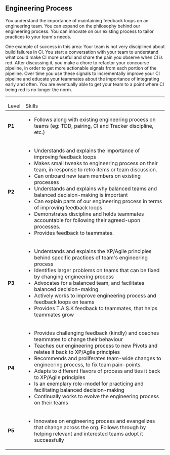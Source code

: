 <!--- This file was GENERATED.  Do not edit it directly.  Instead, edit the corresponding YAML file --->
## Engineering Process

You understand the importance of maintaining feedback loops on an engineering team. You can expand on the philosophy behind our engineering process. You can innovate on our existing process to tailor practices to your team's needs.

One example of success in this area: Your team is not very disciplined about build failures in CI. You start a conversation with your team to understand what could make CI more useful and share the pain you observe when CI is red. After discussing it, you make a chore to refactor your concourse pipeline, in order to get more actionable signals from each portion of the pipeline. Over time you use these signals to incrementally improve your CI pipeline and educate your teammates about the importance of integrating early and often. You are eventually able to get your team to a point where CI being red is no longer the norm.

---

<table>
<tbody>

<thead>
<td>Level</td><td>Skills</td>
</thead>

<tr>
<td><strong>P1</strong></td>
<td valign="top"><ul>
  <li>Follows along with existing engineering process on teams (eg: TDD, pairing, CI and Tracker discipline, etc.)</li>
</ul></td>
</tr>

<tr>
<td><strong>P2</strong></td>
<td valign="top"><ul>
  <li>Understands and explains the importance of improving feedback loops</li>

  <li>Makes small tweaks to engineering process on their team, in response to retro items or team discussion.</li>

  <li>Can onboard new team members on existing processes</li>

  <li>Understands and explains why balanced teams and balanced decision-making is important</li>

  <li>Can explain parts of our engineering process in terms of improving feedback loops</li>

  <li>Demonstrates discipline and holds teammates accountable for following their agreed-upon processes.</li>

  <li>Provides feedback to teammates.</li>
</ul></td>
</tr>

<tr>
<td><strong>P3</strong></td>
<td valign="top"><ul>
  <li>Understands and explains the XP/Agile principles behind specific practices of team's engineering process</li>

  <li>Identifies larger problems on teams that can be fixed by changing engineering process</li>

  <li>Advocates for a balanced team, and facilitates balanced decision-making</li>

  <li>Actively works to improve engineering process and feedback loops on teams</li>

  <li>Provides T.A.S.K feedback to teammates, that helps teammates grow</li>
</ul></td>
</tr>

<tr>
<td><strong>P4</strong></td>
<td valign="top"><ul>
  <li>Provides challenging feedback (kindly) and coaches teammates to change their behaviour</li>

  <li>Teaches our engineering process to new Pivots and relates it back to XP/Agile principles</li>

  <li>Recommends and proliferates team-wide changes to engineering process, to fix team pain-points.</li>

  <li>Adapts to different flavors of process and ties it back to XP/Agile principles</li>

  <li>Is an exemplary role-model for practicing and facilitating balanced decision-making</li>

  <li>Continually works to evolve the engineering process on their teams</li>
</ul></td>
</tr>

<tr>
<td><strong>P5</strong></td>
<td valign="top"><ul>
  <li>Innovates on engineering process and evangelizes that change across the org. Follows through by helping relevant and interested teams adopt it successfully</li>
</ul></td>
</tr>



</tbody></table>
